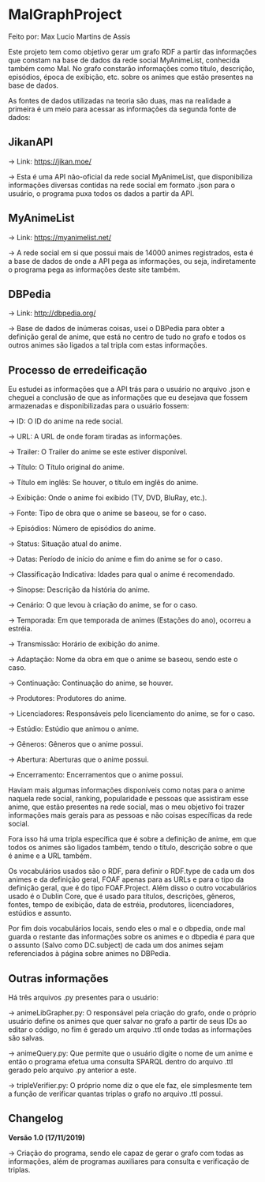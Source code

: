# MalGraphProject

Feito por: Max Lucio Martins de Assis

Este projeto tem como objetivo gerar um grafo RDF a partir das informações que constam na base de dados da rede social MyAnimeList, conhecida também como Mal. No grafo constarão informações como título, descrição, episódios, época de exibição, etc. sobre os animes que estão presentes na base de dados.

As fontes de dados utilizadas na teoria são duas, mas na realidade a primeira é um meio para acessar as informações da segunda fonte de dados:

## JikanAPI

-> Link: https://jikan.moe/

-> Esta é uma API não-oficial da rede social MyAnimeList, que disponibiliza informações diversas contidas na rede social em formato .json para o usuário, o programa puxa todos os dados a partir da API.

## MyAnimeList

-> Link: https://myanimelist.net/

-> A rede social em si que possui mais de 14000 animes registrados, esta é a base de dados de onde a API pega as informações, ou seja, indiretamente o programa pega as informações deste site também.

## DBPedia

-> Link: http://dbpedia.org/

-> Base de dados de inúmeras coisas, usei o DBPedia para obter a definição geral de anime, que está no centro de tudo no grafo e todos os outros animes são ligados a tal tripla com estas informações.

## Processo de erredeificação

Eu estudei as informações que a API trás para o usuário no arquivo .json e cheguei a conclusão de que as informações que eu desejava que fossem armazenadas e disponibilizadas para o usuário fossem:

-> ID: O ID do anime na rede social.

-> URL: A URL de onde foram tiradas as informações.

-> Trailer: O Trailer do anime se este estiver disponível.

-> Título: O Título original do anime.

-> Título em inglês: Se houver, o título em inglês do anime.

-> Exibição: Onde o anime foi exibido (TV, DVD, BluRay, etc.).

-> Fonte: Tipo de obra que o anime se baseou, se for o caso.

-> Episódios: Número de episódios do anime.

-> Status: Situação atual do anime.

-> Datas: Período de início do anime e fim do anime se for o caso.

-> Classificação Indicativa: Idades para qual o anime é recomendado.

-> Sinopse: Descrição da história do anime.

-> Cenário: O que levou à criação do anime, se for o caso.

-> Temporada: Em que temporada de animes (Estações do ano), ocorreu a estréia.

-> Transmissão: Horário de exibição do anime.

-> Adaptação: Nome da obra em que o anime se baseou, sendo este o caso.

-> Continuação: Continuação do anime, se houver.

-> Produtores: Produtores do anime.

-> Licenciadores: Responsáveis pelo licenciamento do anime, se for o caso.

-> Estúdio: Estúdio que animou o anime.

-> Gêneros: Gêneros que o anime possui.

-> Abertura: Aberturas que o anime possui.

-> Encerramento: Encerramentos que o anime possui.

Haviam mais algumas informações disponíveis como notas para o anime naquela rede social, ranking, popularidade e pessoas que assistiram esse anime, que estão presentes na rede social, mas o meu objetivo foi trazer informações mais gerais para as pessoas e não coisas específicas da rede social.

Fora isso há uma tripla específica que é sobre a definição de anime, em que todos os animes são ligados também, tendo o título, descrição sobre o que é anime e a URL também.

Os vocabulários usados são o RDF, para definir o RDF.type de cada um dos animes e da definição geral, FOAF apenas para as URLs e para o tipo da definição geral, que é do tipo FOAF.Project. Além disso o outro vocabulários usado é o Dublin Core, que é usado para títulos, descrições, gêneros, fontes, tempo de exibição, data de estréia, produtores, licenciadores, estúdios e assunto.

Por fim dois vocabulários locais, sendo eles o mal e o dbpedia, onde mal guarda o restante das informações sobre os animes e o dbpedia é para que o assunto (Salvo como DC.subject) de cada um dos animes sejam referenciados à página sobre animes no DBPedia.

## Outras informações

Há três arquivos .py presentes para o usuário: 

-> animeLibGrapher.py: O responsável pela criação do grafo, onde o próprio usuário define os animes que quer salvar no grafo a partir de seus IDs ao editar o código, no fim é gerado um arquivo .ttl onde todas as informações são salvas.

-> animeQuery.py: Que permite que o usuário digite o nome de um anime e então o programa efetua uma consulta SPARQL dentro do arquivo .ttl gerado pelo arquivo .py anterior a este.

-> tripleVerifier.py: O próprio nome diz o que ele faz, ele simplesmente tem a função de verificar quantas triplas o grafo no arquivo .ttl possui.

## Changelog

**Versão 1.0 (17/11/2019)**

-> Criação do programa, sendo ele capaz de gerar o grafo com todas as informações, além de programas auxiliares para consulta e verificação de triplas.